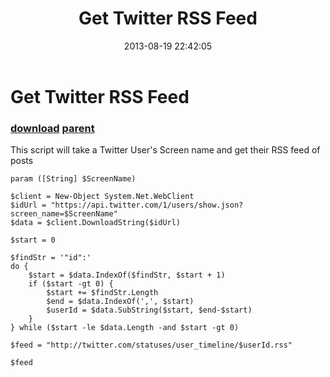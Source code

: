 ﻿---
pid:            4407
parent:         2685
children:       
poster:         jsamuel12
title:          Get Twitter RSS Feed
date:           2013-08-19 22:42:05
description:    This script will take a Twitter User's Screen name and get their RSS feed of posts
format:         posh
---

# Get Twitter RSS Feed

### [download](4407.ps1) [parent](2685.md) 

This script will take a Twitter User's Screen name and get their RSS feed of posts

```posh
param ([String] $ScreenName)

$client = New-Object System.Net.WebClient
$idUrl = "https://api.twitter.com/1/users/show.json?screen_name=$ScreenName"
$data = $client.DownloadString($idUrl)

$start = 0

$findStr = '"id":'
do {
    $start = $data.IndexOf($findStr, $start + 1)
    if ($start -gt 0) {
        $start += $findStr.Length
        $end = $data.IndexOf(',', $start)
        $userId = $data.SubString($start, $end-$start)
    }
} while ($start -le $data.Length -and $start -gt 0)

$feed = "http://twitter.com/statuses/user_timeline/$userId.rss"

$feed
```
